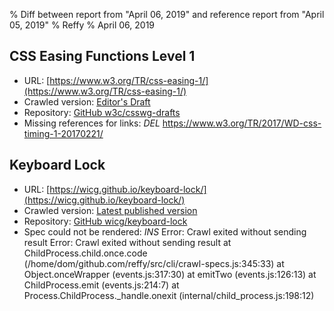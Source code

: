 % Diff between report from "April 06, 2019" and reference report from "April 05, 2019"
% Reffy
% April 06, 2019

## CSS Easing Functions Level 1

- URL: [https://www.w3.org/TR/css-easing-1/](https://www.w3.org/TR/css-easing-1/)
- Crawled version: [Editor's Draft](https://drafts.csswg.org/css-easing/)
- Repository: [GitHub w3c/csswg-drafts](https://github.com/w3c/csswg-drafts)
- Missing references for links: *DEL* https://www.w3.org/TR/2017/WD-css-timing-1-20170221/


## Keyboard Lock

- URL: [https://wicg.github.io/keyboard-lock/](https://wicg.github.io/keyboard-lock/)
- Crawled version: [Latest published version](undefined)
- Repository: [GitHub wicg/keyboard-lock](https://github.com/wicg/keyboard-lock)
- Spec could not be rendered: *INS* Error: Crawl exited without sending result Error: Crawl exited without sending result
    at ChildProcess.child.once.code (/home/dom/github.com/reffy/src/cli/crawl-specs.js:345:33)
    at Object.onceWrapper (events.js:317:30)
    at emitTwo (events.js:126:13)
    at ChildProcess.emit (events.js:214:7)
    at Process.ChildProcess._handle.onexit (internal/child_process.js:198:12)



